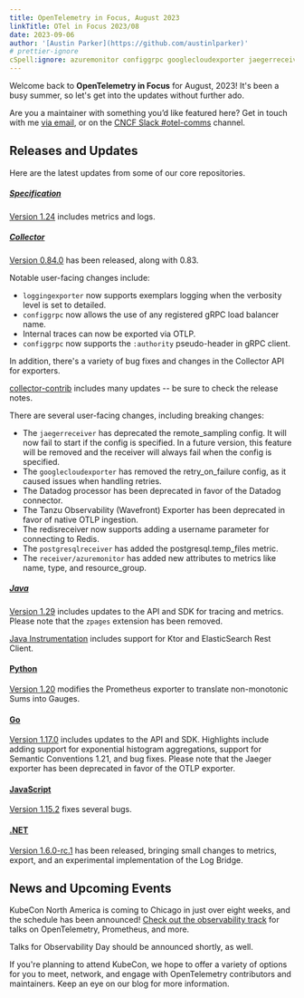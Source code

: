 ```yaml
---
title: OpenTelemetry in Focus, August 2023
linkTitle: OTel in Focus 2023/08
date: 2023-09-06
author: '[Austin Parker](https://github.com/austinlparker)'
# prettier-ignore
cSpell:ignore: azuremonitor configgrpc googlecloudexporter jaegerreceiver Ktor loggingexporter postgresqlreceiver redisreceiver Tanzu zpages
---
```


Welcome back to **OpenTelemetry in Focus** for August, 2023! It's been a busy
summer, so let's get into the updates without further ado.

Are you a maintainer with something you’d like featured here? Get in touch with
me [via email](mailto:austin+otel@ap2.io), or on the
[CNCF Slack #otel-comms](https://cloud-native.slack.com/archives/C02UN96HZH6)
channel.

## Releases and Updates

Here are the latest updates from some of our core repositories.

<!-- markdownlint-disable heading-increment -->

##### [Specification](/docs/specs/otel/)

[Version 1.24](https://github.com/open-telemetry/opentelemetry-specification/releases/tag/v1.24.0)
includes metrics and logs.

##### [Collector](/docs/collector/)

[Version 0.84.0](https://github.com/open-telemetry/opentelemetry-collector/releases/tag/v0.84.0)
has been released, along with 0.83.

Notable user-facing changes include:

- `loggingexporter` now supports exemplars logging when the verbosity level is
  set to detailed.
- `configgrpc` now allows the use of any registered gRPC load balancer name.
- Internal traces can now be exported via OTLP.
- `configgrpc` now supports the `:authority` pseudo-header in gRPC client.

In addition, there's a variety of bug fixes and changes in the Collector API for
exporters.

[collector-contrib](https://github.com/open-telemetry/opentelemetry-collector-contrib/releases/tag/v0.84.0)
includes many updates -- be sure to check the release notes.

There are several user-facing changes, including breaking changes:

- The `jaegerreceiver` has deprecated the remote_sampling config. It will now
  fail to start if the config is specified. In a future version, this feature
  will be removed and the receiver will always fail when the config is
  specified.
- The `googlecloudexporter` has removed the retry_on_failure config, as it
  caused issues when handling retries.
- The Datadog processor has been deprecated in favor of the Datadog connector.
- The Tanzu Observability (Wavefront) Exporter has been deprecated in favor of
  native OTLP ingestion.
- The redisreceiver now supports adding a username parameter for connecting to
  Redis.
- The `postgresqlreceiver` has added the postgresql.temp_files metric.
- The `receiver/azuremonitor` has added new attributes to metrics like name,
  type, and resource_group.

##### [Java](/docs/languages/java/)

[Version 1.29](https://github.com/open-telemetry/opentelemetry-java/releases/tag/v1.29.0)
includes updates to the API and SDK for tracing and metrics. Please note that
the `zpages` extension has been removed.

[Java Instrumentation](https://github.com/open-telemetry/opentelemetry-java-instrumentation/releases/tag/v1.29.0)
includes support for Ktor and ElasticSearch Rest Client.

#### [Python](/docs/languages/python/)

[Version 1.20](https://github.com/open-telemetry/opentelemetry-python/releases/tag/v1.20.0)
modifies the Prometheus exporter to translate non-monotonic Sums into Gauges.

#### [Go](/docs/languages/go/)

[Version 1.17.0](https://github.com/open-telemetry/opentelemetry-go/releases/tag/v1.17.0)
includes updates to the API and SDK. Highlights include adding support for
exponential histogram aggregations, support for Semantic Conventions 1.21, and
bug fixes. Please note that the Jaeger exporter has been deprecated in favor of
the OTLP exporter.

#### [JavaScript](/docs/languages/js/)

[Version 1.15.2](https://github.com/open-telemetry/opentelemetry-js/releases/tag/v1.15.1)
fixes several bugs.

#### [.NET](/docs/languages/dotnet/)

[Version 1.6.0-rc.1](https://github.com/open-telemetry/opentelemetry-dotnet/releases/tag/core-1.6.0-rc.1)
has been released, bringing small changes to metrics, export, and an
experimental implementation of the Log Bridge.

## News and Upcoming Events

KubeCon North America is coming to Chicago in just over eight weeks, and the
schedule has been announced!
[Check out the observability track](https://events.linuxfoundation.org/kubecon-cloudnativecon-north-america/program/schedule/)
for talks on OpenTelemetry, Prometheus, and more.

Talks for Observability Day should be announced shortly, as well.

If you're planning to attend KubeCon, we hope to offer a variety of options for
you to meet, network, and engage with OpenTelemetry contributors and
maintainers. Keep an eye on our blog for more information.

